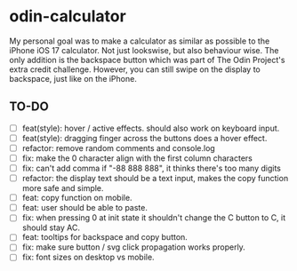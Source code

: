 # odin-calculator

My personal goal was to make a calculator as similar as possible to the iPhone iOS 17 calculator. Not just lookswise, but also behaviour wise. The only addition is the backspace button which was part of The Odin Project's extra credit challenge. However, you can still swipe on the display to backspace, just like on the iPhone.

## TO-DO

- [ ] feat(style): hover / active effects. should also work on keyboard input.
- [ ] feat(style): dragging finger across the buttons does a hover effect.
- [ ] refactor: remove random comments and console.log
- [ ] fix: make the 0 character align with the first column characters
- [ ] fix: can't add comma if "-88 888 888", it thinks there's too many digits
- [ ] refactor: the display text should be a text input, makes the copy function more safe and simple.
- [ ] feat: copy function on mobile.
- [ ] feat: user should be able to paste.
- [ ] fix: when pressing 0 at init state it shouldn't change the C button to C, it should stay AC.
- [ ] feat: tooltips for backspace and copy button.
- [ ] fix: make sure button / svg click propagation works properly.
- [ ] fix: font sizes on desktop vs mobile.
